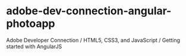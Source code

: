adobe-dev-connection-angular-photoapp
=====================================

Adobe Developer Connection / HTML5, CSS3, and JavaScript / Getting started with AngularJS
